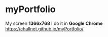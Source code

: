 # myPortfolio
My screen **1366x768**
I do it in **Google Chrome**
https://challnet.github.io/myPortfolio/
